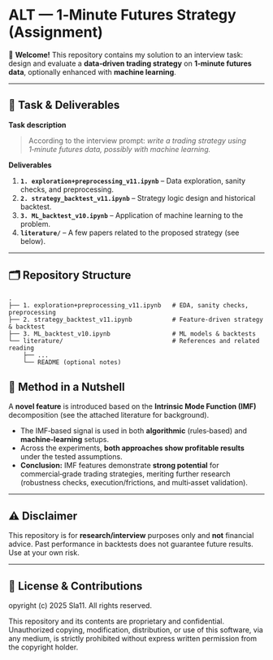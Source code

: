# ALT — 1‑Minute Futures Strategy (Assignment)

👋 **Welcome!** This repository contains my solution to an interview task: design and evaluate a **data‑driven trading strategy** on **1‑minute futures data**, optionally enhanced with **machine learning**.

---

## 📌 Task & Deliverables

**Task description**  
> According to the interview prompt: *write a trading strategy using 1‑minute futures data, possibly with machine learning.*

**Deliverables**  
1. **`1. exploration+preprocessing_v11.ipynb`** – Data exploration, sanity checks, and preprocessing.
2. **`2. strategy_backtest_v11.ipynb`** – Strategy logic design and historical backtest.
3. **`3. ML_backtest_v10.ipynb`** – Application of machine learning to the problem.
4. **`literature/`** – A few papers related to the proposed strategy (see below).

---

## 🗂️ Repository Structure

```
.
├── 1. exploration+preprocessing_v11.ipynb   # EDA, sanity checks, preprocessing
├── 2. strategy_backtest_v11.ipynb           # Feature-driven strategy & backtest
├── 3. ML_backtest_v10.ipynb                 # ML models & backtests
└── literature/                              # References and related reading
    ├── ...
    └── README (optional notes)
```

## 🧠 Method in a Nutshell

A **novel feature** is introduced based on the **Intrinsic Mode Function (IMF)** decomposition (see the attached literature for background).  
- The IMF‑based signal is used in both **algorithmic** (rules‑based) and **machine‑learning** setups.  
- Across the experiments, **both approaches show profitable results** under the tested assumptions.  
- **Conclusion:** IMF features demonstrate **strong potential** for commercial‑grade trading strategies, meriting further research (robustness checks, execution/frictions, and multi‑asset validation).

---

## ⚠️ Disclaimer

This repository is for **research/interview** purposes only and **not** financial advice. Past performance in backtests does not guarantee future results. Use at your own risk.

---

## 🧾 License & Contributions

opyright (c) 2025 Sla11. All rights reserved.

This repository and its contents are proprietary and confidential.
Unauthorized copying, modification, distribution, or use of this software,
via any medium, is strictly prohibited without express written permission
from the copyright holder.
